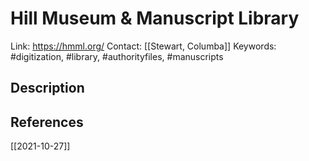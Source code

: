 # Hill Museum & Manuscript Library

Link: https://hmml.org/
Contact: [[Stewart, Columba]]
Keywords: #digitization, #library, #authorityfiles, #manuscripts 

## Description

## References
[[2021-10-27]]